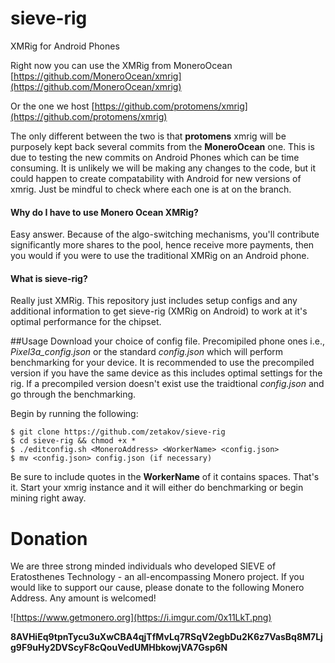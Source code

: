 # sieve-rig
XMRig for Android Phones

Right now you can use the XMRig from MoneroOcean
[https://github.com/MoneroOcean/xmrig](https://github.com/MoneroOcean/xmrig)

Or the one we host
[https://github.com/protomens/xmrig](https://github.com/protomens/xmrig)

The only different between the two is that **protomens** xmrig will be purposely kept back several commits from the **MoneroOcean** one. This is due to testing the new commits on Android Phones which can be time consuming. It is unlikely we will be making any changes to the code, but it could happen to create compatability with Android for new versions of xmrig. Just be mindful to check where each one is at on the branch. 

#### Why do I have to use Monero Ocean XMRig?
Easy answer. Because of the algo-switching mechanisms, you'll contribute significantly more shares to the pool, hence receive more payments, then you would if you were to use the traditional XMRig on an Android phone. 

#### What is sieve-rig?
Really just XMRig. This repository just includes setup configs and any additional information to get sieve-rig (XMRig on Android) to work at it's optimal performance for the chipset. 

##Usage
Download your choice of config file. Precomipiled phone ones i.e., *Pixel3a_config.json* or the standard *config.json* which will perform benchmarking for your device. It is recommended to use the precompiled version if you have the same device as this includes optimal settings for the rig. If a precompiled version doesn't exist use the traidtional *config.json* and go through the benchmarking.

Begin by running the following:

```
$ git clone https://github.com/zetakov/sieve-rig
$ cd sieve-rig && chmod +x *
$ ./editconfig.sh <MoneroAddress> <WorkerName> <config.json>
$ mv <config.json> config.json (if necessary)
```

Be sure to include quotes in the **WorkerName** of it contains spaces. That's it. Start your xmrig instance and it will either do benchmarking or begin mining right away. 

# Donation


We are three strong minded individuals who developed SIEVE of Eratosthenes Technology - an all-encompassing Monero project. If you would like to support our cause, please donate to the following Monero Address. Any amount is welcomed!

![https://www.getmonero.org](https://i.imgur.com/0x11LkT.png)

**8AVHiEq9tpnTycu3uXwCBA4qjTfMvLq7RSqV2egbDu2K6z7VasBq8M7Ljg9F9uHy2DVScyF8cQouVedUMHbkowjVA7Gsp6N**


